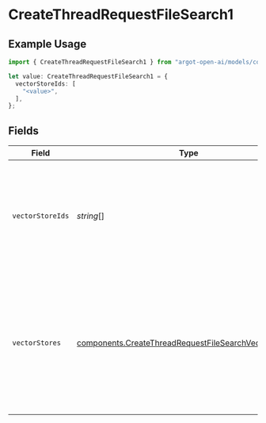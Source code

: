 # CreateThreadRequestFileSearch1

## Example Usage

```typescript
import { CreateThreadRequestFileSearch1 } from "argot-open-ai/models/components";

let value: CreateThreadRequestFileSearch1 = {
  vectorStoreIds: [
    "<value>",
  ],
};
```

## Fields

| Field                                                                                                                                                                                       | Type                                                                                                                                                                                        | Required                                                                                                                                                                                    | Description                                                                                                                                                                                 |
| ------------------------------------------------------------------------------------------------------------------------------------------------------------------------------------------- | ------------------------------------------------------------------------------------------------------------------------------------------------------------------------------------------- | ------------------------------------------------------------------------------------------------------------------------------------------------------------------------------------------- | ------------------------------------------------------------------------------------------------------------------------------------------------------------------------------------------- |
| `vectorStoreIds`                                                                                                                                                                            | *string*[]                                                                                                                                                                                  | :heavy_check_mark:                                                                                                                                                                          | The [vector store](/docs/api-reference/vector-stores/object) attached to this thread. There can be a maximum of 1 vector store attached to the thread.<br/>                                 |
| `vectorStores`                                                                                                                                                                              | [components.CreateThreadRequestFileSearchVectorStores](../../models/components/createthreadrequestfilesearchvectorstores.md)[]                                                              | :heavy_minus_sign:                                                                                                                                                                          | A helper to create a [vector store](/docs/api-reference/vector-stores/object) with file_ids and attach it to this thread. There can be a maximum of 1 vector store attached to the thread.<br/> |